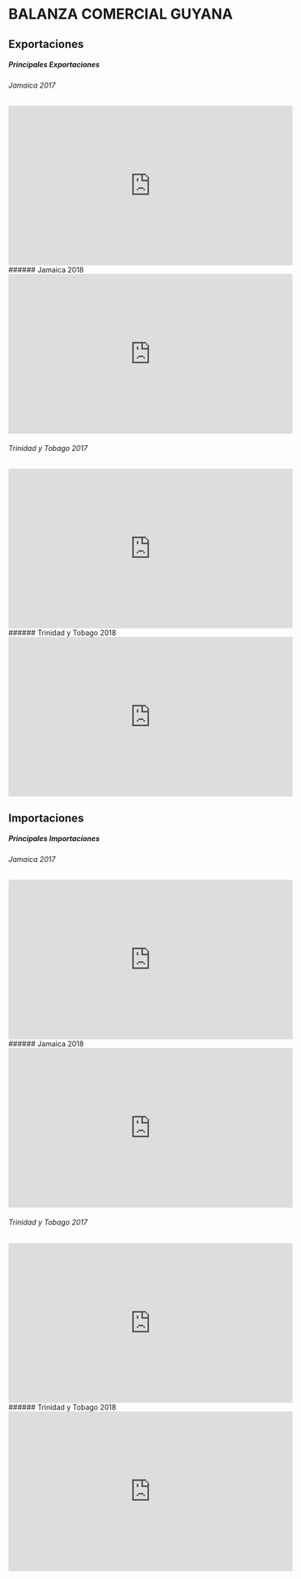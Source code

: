 # BALANZA COMERCIAL GUYANA

## Exportaciones
##### Principales Exportaciones

###### Jamaica 2017
<iframe width="560" height="315" src="https://oec.world/es/visualize/embed/tree_map/hs92/export/guy/jam/show/2017/?controls=false" frameborder="0"></iframe>
###### Jamaica 2018
<iframe width="560" height="315" src="https://oec.world/es/visualize/embed/tree_map/hs92/export/guy/jam/show/2018/?controls=false" frameborder="0"></iframe>

###### Trinidad y Tobago 2017
<iframe width="560" height="315" src="https://oec.world/es/visualize/embed/tree_map/hs92/export/guy/tto/show/2017/?controls=false" frameborder="0"></iframe>
###### Trinidad y Tobago 2018
<iframe width="560" height="315" src="https://oec.world/es/visualize/embed/tree_map/hs92/export/guy/tto/show/2018/?controls=false" frameborder="0"></iframe>

## Importaciones
##### Principales Importaciones

###### Jamaica 2017
<iframe width="560" height="315" src="https://oec.world/es/visualize/embed/tree_map/hs92/import/guy/jam/show/2017/?controls=false" frameborder="0"></iframe>
###### Jamaica 2018
<iframe width="560" height="315" src="https://oec.world/es/visualize/embed/tree_map/hs92/import/guy/jam/show/2018/?controls=false" frameborder="0"></iframe>

###### Trinidad y Tobago 2017
<iframe width="560" height="315" src="https://oec.world/es/visualize/embed/tree_map/hs92/import/guy/tto/show/2017/?controls=false" frameborder="0"></iframe>
###### Trinidad y Tobago 2018
<iframe width="560" height="315" src="https://oec.world/es/visualize/embed/tree_map/hs92/import/guy/tto/show/2018/?controls=false" frameborder="0"></iframe>

